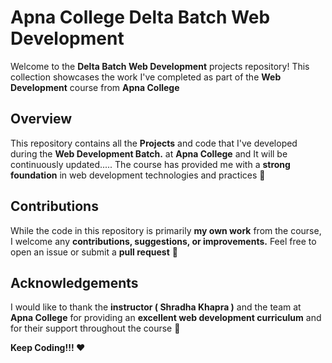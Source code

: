 # Apna College Delta Batch Web Development
Welcome to the **Delta Batch Web Development** projects repository! This collection showcases the work I've completed as part of the **Web Development** course from **Apna College** 

## Overview
This repository contains all the **Projects** and code that I've developed during the **Web Development Batch.** at **Apna College** and It will be continuously updated..... The course has provided me with a **strong foundation** in web development technologies and practices 🚀


## Contributions
While the code in this repository is primarily **my own work** from the course, I welcome any **contributions, suggestions, or improvements.** Feel free to open an issue or submit a **pull request** 🤝

## Acknowledgements
I would like to thank the **instructor ( Shradha Khapra )** and the team at **Apna College** for providing an **excellent web development curriculum** and for their support throughout the course 🙏

**Keep Coding!!! ❤️**